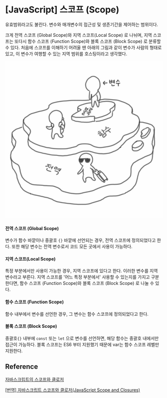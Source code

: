 # [JavaScript] 스코프 (Scope)

유효범위라고도 불린다. 변수와 매개변수의 접근성 및 생존기간을 제어하는 범위이다.

크게 전역 스코프 (Global Scope)와 지역 스코프(Local Scope) 로 나뉘며, 지역 스코프는 또다시 함수 스코프 (Function Scope)와 블록 스코프 (Block Scope) 로 분류할 수 있다.
처음에 스코프를 이해하기 어려울 땐 아래의 그림과 같이 변수가 사람의 형태로 있고, 이 변수가 여행할 수 있는 지역 범위를 호스팅이라고 생각했다.

![호스팅 이미지](../img/js-scope.jpg)



#### 전역 스코프 (Global Scope)

변수가 함수 바깥이나 중괄호 `{}` 바깥에 선언되는 경우, 전역 스코프에 정의되었다고 한다. 또한 해당 변수는 전역 변수로서 코드 모든 곳에서 사용이 가능하다.



#### 지역 스코프(Local Scope)

특정 부분에서만 사용이 가능한 경우, 지역 스코프에 있다고 한다. 이러한 변수를 지역 변수라고 부른다. 지역 스코프를 '어느 특정 부분에서' 사용할 수 있는지를 가지고 구분한다면, 함수 스코프 (Function Scope)와 블록 스코프 (Block Scope) 로 나눌 수 있다.



#### 함수 스코프 (Function Scope)

함수 내부에서 변수를 선언한 경우, 그 변수는 함수 스코프에 정의되었다고 한다. 



#### 블록 스코프 (Block Scope)

중괄호`{}` 내부에 `const` 또는 `let` 으로 변수를 선언하면, 해당 함수는 중괄호 내에서만 접근이 가능하다. 블록 스코프는 ES6 부터 지원했기 때문에 var는 함수 스코프 레벨만 지원한다.



## Reference

[자바스크립트의 스코프와 클로저](<https://meetup.toast.com/posts/86> )

[[번역] 자바스크립트 스코프와 클로저(JavaScript Scope and Closures)](<https://medium.com/@khwsc1/%EB%B2%88%EC%97%AD-%EC%9E%90%EB%B0%94%EC%8A%A4%ED%81%AC%EB%A6%BD%ED%8A%B8-%EC%8A%A4%EC%BD%94%ED%94%84%EC%99%80-%ED%81%B4%EB%A1%9C%EC%A0%80-javascript-scope-and-closures-8d402c976d19> )
